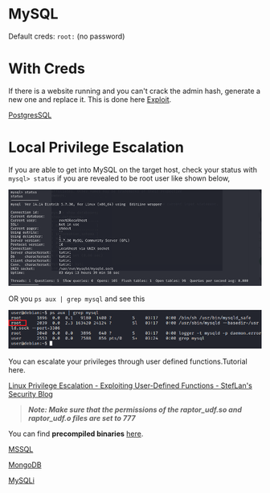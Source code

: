 # MySQL

Default creds: `root:` (no password)

# With Creds

If there is a website running and you can't crack the admin hash, generate a new one and replace it. This is done here [Exploit](https://www.notion.so/Exploit-e9901369489d42ebadd21571fb12f61d).

[PostgresSQL](MySQL%200e6b25952e5549e0a438ab3f0ec5447e/PostgresSQL%20e498983a19fd4f41881b473aa3909607.md)

# Local Privilege Escalation

If you are able to get into MySQL on the target host, check your status with `mysql> status` if you are revealed to be root user like shown below,

![Untitled](MySQL%200e6b25952e5549e0a438ab3f0ec5447e/Untitled.png)

OR you `ps aux | grep mysql` and see this 

![Untitled](MySQL%200e6b25952e5549e0a438ab3f0ec5447e/Untitled%201.png)

You can escalate your privileges through user defined functions.Tutorial here.

[Linux Privilege Escalation - Exploiting User-Defined Functions - StefLan's Security Blog](https://steflan-security.com/linux-privilege-escalation-exploiting-user-defined-functions/)

> ***************************************************************Note: Make sure that the permissions of the raptor_udf.so and raptor_udf.o files are set to 777***************************************************************
> 

You can find **precompiled binaries** [here](https://github.com/rapid7/metasploit-framework/tree/master/data/exploits/mysql).

[MSSQL](MySQL%200e6b25952e5549e0a438ab3f0ec5447e/MSSQL%203ccca60abe454be8bee82e97c920a60a.md)

[MongoDB](MySQL%200e6b25952e5549e0a438ab3f0ec5447e/MongoDB%20e4058f55dfe84c82a4d0c265e787b50f.md)

[MySQLi](MySQL%200e6b25952e5549e0a438ab3f0ec5447e/MySQLi%2053e8d807c5504b24a0c65bfb9fc1cc33.md)